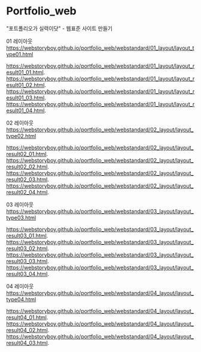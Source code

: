 # Portfolio_web

"포트폴리오가 실력이닷" - 웹표준 사이트 만들기   

01 레이아웃   
https://webstoryboy.github.io/portfolio_web/webstandard/01_layout/layout_type01.html   

https://webstoryboy.github.io/portfolio_web/webstandard/01_layout/layout_result01_01.html.  
https://webstoryboy.github.io/portfolio_web/webstandard/01_layout/layout_result01_02.html.  
https://webstoryboy.github.io/portfolio_web/webstandard/01_layout/layout_result01_03.html.  
https://webstoryboy.github.io/portfolio_web/webstandard/01_layout/layout_result01_04.html.  

02 레이아웃  
https://webstoryboy.github.io/portfolio_web/webstandard/02_layout/layout_type02.html   

https://webstoryboy.github.io/portfolio_web/webstandard/02_layout/layout_result02_01.html.  
https://webstoryboy.github.io/portfolio_web/webstandard/02_layout/layout_result02_02.html.  
https://webstoryboy.github.io/portfolio_web/webstandard/02_layout/layout_result02_03.html.  
https://webstoryboy.github.io/portfolio_web/webstandard/02_layout/layout_result02_04.html.   

03 레이아웃  
https://webstoryboy.github.io/portfolio_web/webstandard/03_layout/layout_type03.html   

https://webstoryboy.github.io/portfolio_web/webstandard/03_layout/layout_result03_01.html.  
https://webstoryboy.github.io/portfolio_web/webstandard/03_layout/layout_result03_02.html.  
https://webstoryboy.github.io/portfolio_web/webstandard/03_layout/layout_result03_03.html.  
https://webstoryboy.github.io/portfolio_web/webstandard/03_layout/layout_result03_04.html.  

04 레이아웃  
https://webstoryboy.github.io/portfolio_web/webstandard/04_layout/layout_type04.html   

https://webstoryboy.github.io/portfolio_web/webstandard/04_layout/layout_result04_01.html.  
https://webstoryboy.github.io/portfolio_web/webstandard/04_layout/layout_result04_02.html.  
https://webstoryboy.github.io/portfolio_web/webstandard/04_layout/layout_result04_03.html.  

